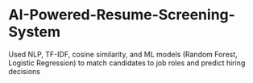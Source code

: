 # AI-Powered-Resume-Screening-System
Used NLP, TF-IDF, cosine similarity, and ML models (Random Forest, Logistic Regression) to match candidates to job roles and predict hiring decisions
